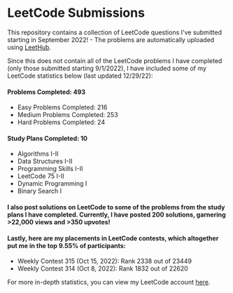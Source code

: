 # LeetCode Submissions
This repository contains a collection of LeetCode questions I've submitted starting in September 2022! - The problems are automatically uploaded using [LeetHub](https://github.com/QasimWani/LeetHub).

Since this does not contain all of the LeetCode problems I have completed (only those submitted starting 9/1/2022), I have included some of my LeetCode statistics below (last updated 12/29/22):

#### Problems Completed: 493
* Easy Problems Completed: 216
* Medium Problems Completed: 253
* Hard Problems Completed: 24

#### Study Plans Completed: 10
* Algorithms I-II
* Data Structures I-II
* Programming Skills I-II
* LeetCode 75 I-II
* Dynamic Programming I
* Binary Search I

#### I also post solutions on LeetCode to some of the problems from the study plans I have completed. Currently, I have posted 200 solutions, garnering >22,000 views and >350 upvotes!

#### Lastly, here are my placements in LeetCode contests, which altogether put me in the top 9.55% of participants:
* Weekly Contest 315 (Oct 15, 2022): Rank 2338 out of 23449
* Weekly Contest 314 (Oct 8, 2022): Rank 1832 out of 22620

For more in-depth statistics, you can view my LeetCode account [here](https://leetcode.com/bloomh/).
